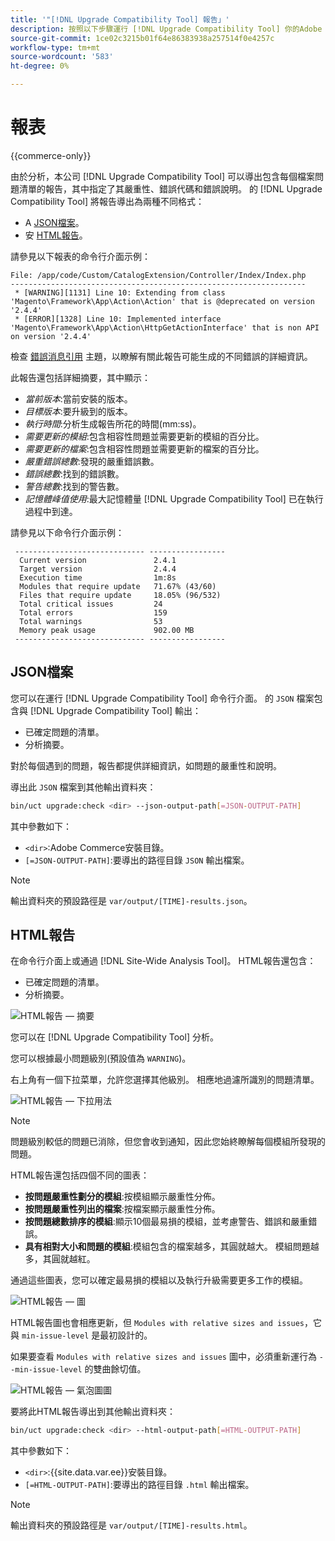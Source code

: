 ```yaml
---
title: '"[!DNL Upgrade Compatibility Tool] 報告」'
description: 按照以下步驟運行 [!DNL Upgrade Compatibility Tool] 你的Adobe Commerce計畫。
source-git-commit: 1ce02c3215b01f64e86383938a257514f0e4257c
workflow-type: tm+mt
source-wordcount: '583'
ht-degree: 0%

---
```



# 報表

{{commerce-only}}

由於分析，本公司 [!DNL Upgrade Compatibility Tool] 可以導出包含每個檔案問題清單的報告，其中指定了其嚴重性、錯誤代碼和錯誤說明。 的 [!DNL Upgrade Compatibility Tool] 將報告導出為兩種不同格式：

- A [JSON檔案](reports.md#json-file)。
- 安 [HTML報告](reports.md#html-report)。

請參見以下報表的命令行介面示例：

```terminal
File: /app/code/Custom/CatalogExtension/Controller/Index/Index.php
------------------------------------------------------------------
 * [WARNING][1131] Line 10: Extending from class 'Magento\Framework\App\Action\Action' that is @deprecated on version '2.4.4'
 * [ERROR][1328] Line 10: Implemented interface 'Magento\Framework\App\Action\HttpGetActionInterface' that is non API on version '2.4.4'
```

檢查 [錯誤消息引用](../upgrade-compatibility-tool/error-messages.md) 主題，以瞭解有關此報告可能生成的不同錯誤的詳細資訊。

此報告還包括詳細摘要，其中顯示：

- *當前版本*:當前安裝的版本。
- *目標版本*:要升級到的版本。
- *執行時間*:分析生成報告所花的時間(mm:ss)。
- *需要更新的模組*:包含相容性問題並需要更新的模組的百分比。
- *需要更新的檔案*:包含相容性問題並需要更新的檔案的百分比。
- *嚴重錯誤總數*:發現的嚴重錯誤數。
- *錯誤總數*:找到的錯誤數。
- *警告總數*:找到的警告數。
- *記憶體峰值使用*:最大記憶體量 [!DNL Upgrade Compatibility Tool] 已在執行過程中到達。

請參見以下命令行介面示例：

```terminal
 ----------------------------- ----------------- 
  Current version               2.4.1            
  Target version                2.4.4            
  Execution time                1m:8s            
  Modules that require update   71.67% (43/60)   
  Files that require update     18.05% (96/532)  
  Total critical issues         24               
  Total errors                  159              
  Total warnings                53               
  Memory peak usage             902.00 MB        
 ----------------------------- ----------------- 
```

## JSON檔案

您可以在運行 [!DNL Upgrade Compatibility Tool] 命令行介面。 的 `JSON` 檔案包含與 [!DNL Upgrade Compatibility Tool] 輸出：

- 已確定問題的清單。
- 分析摘要。

對於每個遇到的問題，報告都提供詳細資訊，如問題的嚴重性和說明。

導出此 `JSON` 檔案到其他輸出資料夾：

```bash
bin/uct upgrade:check <dir> --json-output-path[=JSON-OUTPUT-PATH]
```

其中參數如下：

- `<dir>`:Adobe Commerce安裝目錄。
- `[=JSON-OUTPUT-PATH]`:要導出的路徑目錄 `JSON` 輸出檔案。

>[!NOTE]
>
> 輸出資料夾的預設路徑是 `var/output/[TIME]-results.json`。

## HTML報告

在命令行介面上或通過 [!DNL Site-Wide Analysis Tool]。 HTML報告還包含：

- 已確定問題的清單。
- 分析摘要。

![HTML報告 — 摘要](../../assets/upgrade-guide/uct-html-summary.png)

您可以在 [!DNL Upgrade Compatibility Tool] 分析。

您可以根據最小問題級別(預設值為 `WARNING`)。

右上角有一個下拉菜單，允許您選擇其他級別。 相應地過濾所識別的問題清單。

![HTML報告 — 下拉用法](../../assets/upgrade-guide/uct-html-filtered-issues-list.png)

>[!NOTE]
>
> 問題級別較低的問題已消除，但您會收到通知，因此您始終瞭解每個模組所發現的問題。

HTML報告還包括四個不同的圖表：

- **按問題嚴重性劃分的模組**:按模組顯示嚴重性分佈。
- **按問題嚴重性列出的檔案**:按檔案顯示嚴重性分佈。
- **按問題總數排序的模組**:顯示10個最易損的模組，並考慮警告、錯誤和嚴重錯誤。
- **具有相對大小和問題的模組**:模組包含的檔案越多，其圓就越大。 模組問題越多，其圓就越紅。

通過這些圖表，您可以確定最易損的模組以及執行升級需要更多工作的模組。

![HTML報告 — 圖](../../assets/upgrade-guide/uct-html-diagrams.png)

HTML報告圖也會相應更新，但 `Modules with relative sizes and issues`，它與 `min-issue-level` 是最初設計的。

如果要查看 `Modules with relative sizes and issues` 圖中，必須重新運行為 `--min-issue-level` 的雙曲餘切值。

![HTML報告 — 氣泡圖圖](../../assets/upgrade-guide/uct-html-filtered-diagrams.png)

要將此HTML報告導出到其他輸出資料夾：

```bash
bin/uct upgrade:check <dir> --html-output-path[=HTML-OUTPUT-PATH]
```

其中參數如下：

- `<dir>`:{{site.data.var.ee}}安裝目錄。
- `[=HTML-OUTPUT-PATH]`:要導出的路徑目錄 `.html` 輸出檔案。

>[!NOTE]
>
> 輸出資料夾的預設路徑是 `var/output/[TIME]-results.html`。
